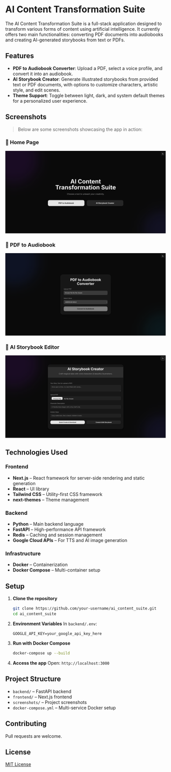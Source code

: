 # AI Content Transformation Suite

The AI Content Transformation Suite is a full-stack application designed to transform various forms of content using artificial intelligence. It currently offers two main functionalities: converting PDF documents into audiobooks and creating AI-generated storybooks from text or PDFs.

## Features

- **PDF to Audiobook Converter**: Upload a PDF, select a voice profile, and convert it into an audiobook.
- **AI Storybook Creator**: Generate illustrated storybooks from provided text or PDF documents, with options to customize characters, artistic style, and edit scenes.
- **Theme Support**: Toggle between light, dark, and system default themes for a personalized user experience.

## Screenshots

> Below are some screenshots showcasing the app in action:

### 📌 Home Page  
![Home Page Screenshot](assests/home_page.png)

### 📌 PDF to Audiobook  
![PDF to Audiobook Screenshot](assests/pdf-to-audiobook.png)

### 📌 AI Storybook Editor  
![Storybook Editor Screenshot](assests/storybook-editor.png)



## Technologies Used

### Frontend
- **Next.js** – React framework for server-side rendering and static generation
- **React** – UI library
- **Tailwind CSS** – Utility-first CSS framework
- **next-themes** – Theme management

### Backend
- **Python** – Main backend language
- **FastAPI** – High-performance API framework
- **Redis** – Caching and session management
- **Google Cloud APIs** – For TTS and AI image generation

### Infrastructure
- **Docker** – Containerization
- **Docker Compose** – Multi-container setup

## Setup

1. **Clone the repository**
    ```bash
    git clone https://github.com/your-username/ai_content_suite.git
    cd ai_content_suite
    ```

2. **Environment Variables**
    In `backend/.env`:
    ```env
    GOOGLE_API_KEY=your_google_api_key_here
    ```

3. **Run with Docker Compose**
    ```bash
    docker-compose up --build
    ```

4. **Access the app**
    Open: `http://localhost:3000`

## Project Structure
- `backend/` – FastAPI backend
- `frontend/` – Next.js frontend
- `screenshots/` – Project screenshots
- `docker-compose.yml` – Multi-service Docker setup

## Contributing
Pull requests are welcome.

## License
[MIT License](LICENSE)
